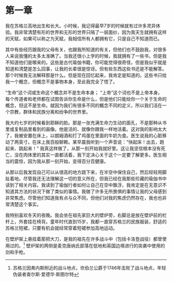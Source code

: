 # 第一章

我在苏格兰高地出生和长大。小时候，我记得最早7岁的时候就有过许多灵异体验。我非常清楚有形的世界和无形的世界只隔了一层面纱，因为我天生就拥有这样的天赋，如果可以称之为天赋，我相信所有人都拥有它，只是自己不知道而已。

其中有些经历跟我的父母有关，也跟我所知道的有关，但他们也不鼓励我，对很多人来说我懂的太多太准确了。当我还很小上学的时候，我就拥有了一些书，但是我不知道他们是哪来的。这些是古代瑜伽书籍，你可能觉得很奇怪，但是我似乎就是知道和清楚是怎么回事，让我的长辈很是惊讶。但有些东西这些书还是不能解答。那个时候我无法解释那是什么。但是现在回忆起来，我肯定是知道的。这些书只给我一个概念，但概念不是事物本身，至此我完全了悟了。

“生命”这个词或生命这个概念并不是生命本身； “上帝”这个词也不是上帝本身。每个传道者和老师都在试图告诉你生命是什么，但是他们只能给你一个关于生命的概念，但这不是生命。就因为我们有很多不同的概念不同的定义，所以我们活在一个宗教，群体和民族分离和纷争的世界里。

我大约七岁的时候看到耶稣的脸。那是一张充满生命力生动的面孔，不是那种从书里或复制品里看到的画像。他是活的、就像你跟我一样地活着。这对我的影响太大了，我被安置在床上，以朗姆酒和打了鸡蛋在里面的牛奶为食。医生说我的心脏移动了两英寸。在床上我百般聊赖。某早晨我听到一个声音说：“快起床！出去，跑起来、跳起来！” 我真这样做了，从那一刻开始我就好里。这让我坚信根本没有死亡，没在肉体里的其实一直都活着，我下定决心关于这个一定要了解更多。医生相当的震惊，因为我从那一刻开始，变得百分百健康。

从那以后我发现自己可以从很高的地方跳下来，在半空中保住自己，然后轻轻用脚趾着地。尽管我还无法理解这一切的意义所在，但我已经在我那些珍藏的瑜伽书中读到了相关内容。我读到了瑜伽行者如何让自己在空中飘浮，我肯定是在无意识不知道其方法的状况下做了类似的事情。我做了许多无所畏惧的事情让我的父母感到非常焦虑。尽管他们知道我有点与众不同，但他们对我的焦虑仍然存在，我也也非常清楚这个事实。

我特别喜欢冬天的夜晚。我会坐在祖先家巨大的壁炉旁，右脚总是放在壁炉前的栏杆上，外套挂在椅背。童年时代直到15岁，我都一直穿苏格兰的民族服装，舒适的苏格兰短裙，只要有机会就经常穿着短裙参加高地运动。

在壁炉架上悬挂着那把大刀，是我的祖先在许多战斗中（包括卡洛登战役）都曾使用过的。[^0] 壁炉架的两侧是麦克唐纳氏部落在低地和英国边境进行的突袭中使用的剑和手枪。

[^0]: 苏格兰因弗内斯附近的战斗地点，坎伯兰公爵于1746年击败了战斗地点，年轻伪装者查尔斯·爱德华·斯图尔特

